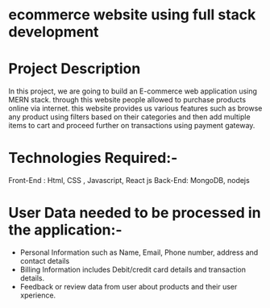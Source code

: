 # ecommerce website using full stack development

# Project Description
In this project, we are going to build an E-commerce web application using MERN stack. through this website people allowed to purchase products online via internet. this website provides us various features such as browse any product using filters based on their categories and then add multiple items to cart and proceed further on transactions using payment gateway.

# Technologies Required:-
  Front-End : Html, CSS , Javascript, React js
  Back-End: MongoDB, nodejs
# User Data needed to be processed in the application:-
 - Personal Information such as Name, Email, Phone number, address and contact  details
 - Billing Information includes Debit/credit card details and transaction details.
 - Feedback or review data from user about products and their user xperience.
